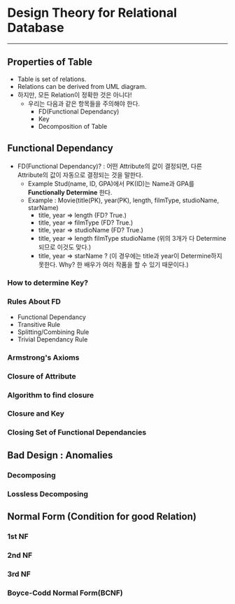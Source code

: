 # Design Theory for Relational Database
---
## Properties of Table
- Table is set of relations.
- Relations can be derived from UML diagram.
- 하지만, 모든 Relation이 정확한 것은 아니다!
  - 우리는 다음과 같은 항목들을 주의해야 한다.
    - FD(Functional Dependancy)
    - Key
    - Decomposition of Table
## Functional Dependancy
- FD(Functional Dependancy)? : 어떤 Attribute의 값이 결정되면, 다른 Attribute의 값이 자동으로 결정되는 것을 말한다.
  - Example Stud(name, ID, GPA)에서 PK(ID)는 Name과 GPA를 __Functionally Determine__ 한다.
  - Example : Movie(title(PK), year(PK), length, filmType, studioName, starName)
    - title, year => length (FD? True.)
    - title, year => filmType (FD? True.)
    - title, year => studioName (FD? True.)
    - title, year => length filmType studioName (위의 3개가 다 Determine 되므로 이것도 맞다.)
    - title, year => starName ? (이 경우에는 title과 year이 Determine하지 못한다. Why? 한 배우가 여러 작품을 할 수 있기 때문이다.)

### How to determine Key?

### Rules About FD
- Functional Dependancy
- Transitive Rule
- Splitting/Combining Rule
- Trivial Dependancy Rule

### Armstrong's Axioms

### Closure of Attribute
### Algorithm to find closure
### Closure and Key 
### Closing Set of Functional Dependancies

## Bad Design : Anomalies
### Decomposing
### Lossless Decomposing
## Normal Form (Condition for good Relation)
### 1st NF
### 2nd NF
### 3rd NF
### Boyce-Codd Normal Form(BCNF)
